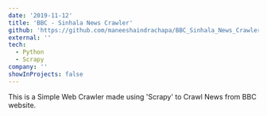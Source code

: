 ```yaml
---
date: '2019-11-12'
title: 'BBC - Sinhala News Crawler'
github: 'https://github.com/maneeshaindrachapa/BBC_Sinhala_News_Crawler'
external: ''
tech:
  - Python
  - Scrapy
company: ''
showInProjects: false
---
```


This is a Simple Web Crawler made using 'Scrapy' to Crawl News from BBC website.
